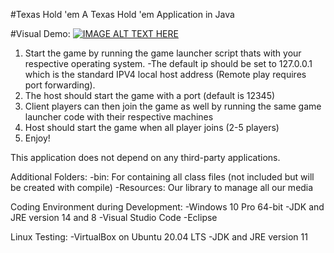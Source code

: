 #Texas Hold 'em
A Texas Hold 'em Application in Java

#Visual Demo:
[![IMAGE ALT TEXT HERE](https://img.youtube.com/vi/ypuJo7nV3tk/0.jpg)](https://www.youtube.com/watch?v=ypuJo7nV3tk)

1. Start the game by running the game launcher script thats with your respective operating system.
-The default ip should be set to 127.0.0.1 which is the standard IPV4 local host address (Remote play requires port forwarding).
2. The host should start the game with a port (default is 12345)
3. Client players can then join the game as well by running the same game launcher code with their respective machines
4. Host should start the game when all player joins (2-5 players)
5. Enjoy! 

This application does not depend on any third-party applications.

Additional Folders:
-bin: For containing all class files (not included but will be created with compile)
-Resources: Our library to manage all our media

Coding Environment during Development:
-Windows 10 Pro 64-bit
-JDK and JRE version 14 and 8
-Visual Studio Code
-Eclipse

Linux Testing:
-VirtualBox on Ubuntu 20.04 LTS
-JDK and JRE version 11
